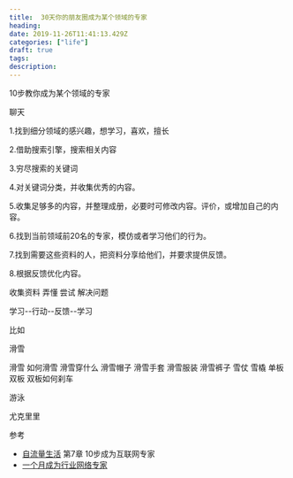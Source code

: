 ```yaml
---
title:  30天你的朋友圈成为某个领域的专家
heading: 
date: 2019-11-26T11:41:13.429Z
categories: ["life"]
draft: true
tags: 
description: 
---
```


10步教你成为某个领域的专家

聊天

1.找到细分领域的感兴趣，想学习，喜欢，擅长

2.借助搜索引擎，搜索相关内容

3.穷尽搜索的关键词

4.对关键词分类，并收集优秀的内容。

5.收集足够多的内容，并整理成册，必要时可修改内容。评价，或增加自己的内容。

6.找到当前领域前20名的专家，模仿或者学习他们的行为。

7.找到需要这些资料的人，把资料分享给他们，并要求提供反馈。

8.根据反馈优化内容。

收集资料
弄懂
尝试
解决问题

学习--行动--反馈--学习

比如

滑雪

滑雪
如何滑雪
滑雪穿什么
滑雪帽子
滑雪手套
滑雪服装
滑雪裤子
雪仗
雪橇
单板
双板
双板如何刹车

游泳

尤克里里



参考   

- [自流量生活](https://union-click.jd.com/jdc?e=&p=AyIGZRtYFAcXBFIZWR0yEgRQGlIWABA3EUQDS10iXhBeGlcJDBkNXg9JHU4YDk5ER1xOGRNLGEEcVV8BXURFUFdfC0RVU1JRUy1OVxUBFwZcGFkXMmdiIRshdQRvZw5lLkVVaQ8zEzx0A3ILWStaJQITBlUdUxwCGw5lK1sSMkBpja3tzaejG4Gx1MCKhTdUK1sRBBcBUhNYEgoQB1crXBULIkUJQwZBBRcDO0drJTIRN2UrWyUBIkU7G1wRBEEAURNYEwcWAgEZD0YAEAJSGVIVBkFUVx9cFQMiBVQaXxw%3D) 第7章 10步成为互联网专家
- [一个月成为行业网络专家](https://mp.weixin.qq.com/s/EwonnH3tcAezJAEFMdOjSw)


